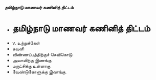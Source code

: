**தமிழ்நாடு மாணவர் கணினித் திட்டம்**
- # தமிழ்நாடு மாணவர் கணினித் திட்டம்
- v. உற்றுக்கேள்
- கவனி
- விண்ணப்பத்திற்குச் செவிகொடு
- அவாவிற்கு இணங்கு
- மருட்சிக்கு உள்ளாகு
- வேண்டுகோளுக்கு இணங்கு.


